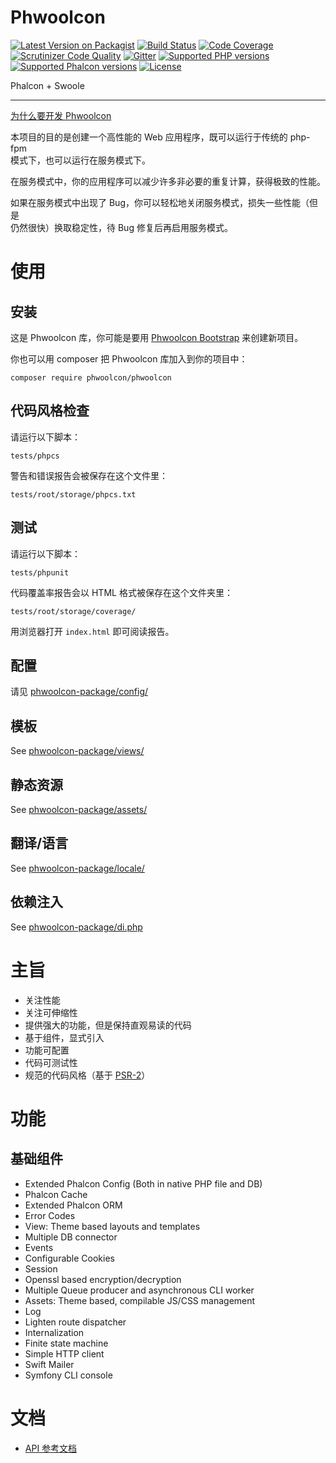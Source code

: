 # Phwoolcon

[![Latest Version on Packagist](https://img.shields.io/github/release/phwoolcon/phwoolcon.svg?style=flat-square)](https://packagist.org/packages/phwoolcon/phwoolcon)
[![Build Status](https://img.shields.io/travis/phwoolcon/phwoolcon/master.svg?style=flat-square)](https://travis-ci.org/phwoolcon/phwoolcon)
[![Code Coverage](https://img.shields.io/scrutinizer/coverage/g/phwoolcon/phwoolcon.svg?style=flat-square)](https://scrutinizer-ci.com/g/phwoolcon/phwoolcon/code-structure/master/code-coverage)
[![Scrutinizer Code Quality](https://img.shields.io/scrutinizer/g/phwoolcon/phwoolcon.svg?style=flat-square)](https://scrutinizer-ci.com/g/phwoolcon/phwoolcon/)
[![Gitter](https://img.shields.io/gitter/room/phwoolcon/phwoolcon.svg?style=flat-square)](https://gitter.im/phwoolcon/phwoolcon?utm_source=badge&utm_medium=badge&utm_campaign=pr-badge)
[![Supported PHP versions](https://img.shields.io/badge/php-5.5%20~%207.2-blue.svg?style=flat-square)](https://secure.php.net/)
[![Supported Phalcon versions](https://img.shields.io/badge/Phalcon-%E2%89%A5%203.0-blue.svg?style=flat-square)](https://phalconphp.com/)
[![License](https://img.shields.io/badge/License-Apache%202.0-blue.svg?style=flat-square)](LICENSE)

Phalcon + Swoole

***
[为什么要开发 Phwoolcon](https://github.com/phwoolcon/phwoolcon/wiki/%E4%B8%BA%E4%BB%80%E4%B9%88%E8%A6%81%E5%BC%80%E5%8F%91-Phwoolcon)

本项目的目的是创建一个高性能的 Web 应用程序，既可以运行于传统的 php-fpm  
模式下，也可以运行在服务模式下。

在服务模式中，你的应用程序可以减少许多非必要的重复计算，获得极致的性能。

如果在服务模式中出现了 Bug，你可以轻松地关闭服务模式，损失一些性能（但是  
仍然很快）换取稳定性，待 Bug 修复后再启用服务模式。

# 使用

## 安装
这是 Phwoolcon 库，你可能是要用 [Phwoolcon Bootstrap](https://github.com/phwoolcon/bootstrap) 来创建新项目。

你也可以用 composer 把 Phwoolcon 库加入到你的项目中：

```
composer require phwoolcon/phwoolcon
```

## 代码风格检查

请运行以下脚本：
```
tests/phpcs
```
警告和错误报告会被保存在这个文件里：
```
tests/root/storage/phpcs.txt
```

## 测试

请运行以下脚本：
```
tests/phpunit
```
代码覆盖率报告会以 HTML 格式被保存在这个文件夹里：
```
tests/root/storage/coverage/
```
用浏览器打开 `index.html` 即可阅读报告。

## 配置
请见 [phwoolcon-package/config/](phwoolcon-package/config/)
## 模板
See [phwoolcon-package/views/](phwoolcon-package/views/)
## 静态资源
See [phwoolcon-package/assets/](phwoolcon-package/assets/)
## 翻译/语言
See [phwoolcon-package/locale/](phwoolcon-package/locale/)
## 依赖注入
See [phwoolcon-package/di.php](phwoolcon-package/di.php)

# 主旨
* 关注性能
* 关注可伸缩性
* 提供强大的功能，但是保持直观易读的代码
* 基于组件，显式引入
* 功能可配置
* 代码可测试性
* 规范的代码风格（基于 [PSR-2](http://www.php-fig.org/psr/psr-2/)）

# 功能

## 基础组件
* Extended Phalcon Config (Both in native PHP file and DB)
* Phalcon Cache
* Extended Phalcon ORM
* Error Codes
* View: Theme based layouts and templates
* Multiple DB connector
* Events
* Configurable Cookies
* Session
* Openssl based encryption/decryption
* Multiple Queue producer and asynchronous CLI worker
* Assets: Theme based, compilable JS/CSS management
* Log
* Lighten route dispatcher
* Internalization
* Finite state machine
* Simple HTTP client
* Swift Mailer
* Symfony CLI console

# 文档
* [API 参考文档](docs/ApiIndex.md)

